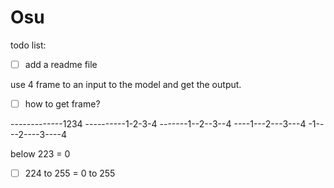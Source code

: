 # Osu

todo list:

- [ ] add a readme file

use 4 frame to an input to the model and get the output.

- [ ] how to get frame?

-------------1234
----------1-2-3-4
-------1--2--3--4
----1---2---3---4
-1----2----3----4

below 223 = 0

- [ ] 224 to 255 = 0 to 255
